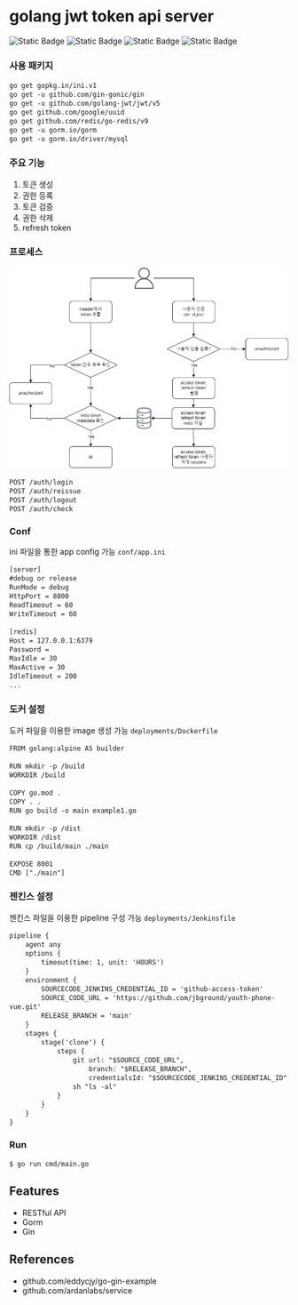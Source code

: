# golang jwt token api server
![Static Badge](https://img.shields.io/badge/Go-gray) ![Static Badge](https://img.shields.io/badge/JWT-gray) ![Static Badge](https://img.shields.io/badge/Redis-gray) ![Static Badge](https://img.shields.io/badge/Mariadb-gray)

### 사용 패키지
```
go get gopkg.in/ini.v1
go get -u github.com/gin-gonic/gin
go get -u github.com/golang-jwt/jwt/v5
go get github.com/google/uuid
go get github.com/redis/go-redis/v9
go get -u gorm.io/gorm
go get -u gorm.io/driver/mysql
```

### 주요 기능
1. 토큰 생성
2. 권한 등록
3. 토큰 검증
4. 권한 삭제
5. refresh token

### 프로세스
![](docs/process.png)
```
POST /auth/login
POST /auth/reissue
POST /auth/logout
POST /auth/check
```

### Conf
ini 파일을 통한 app config 가능 `conf/app.ini`
```
[server]
#debug or release
RunMode = debug
HttpPort = 8000
ReadTimeout = 60
WriteTimeout = 60

[redis]
Host = 127.0.0.1:6379
Password =
MaxIdle = 30
MaxActive = 30
IdleTimeout = 200
...
```

### 도커 설정 
도커 파일을 이용한 image 생성 가능
`deployments/Dockerfile`
```
FROM golang:alpine AS builder

RUN mkdir -p /build
WORKDIR /build

COPY go.mod .
COPY . .
RUN go build -o main example1.go

RUN mkdir -p /dist
WORKDIR /dist
RUN cp /build/main ./main

EXPOSE 8001
CMD ["./main"]
```
### 젠킨스 설정 
젠킨스 파일을 이용한 pipeline 구성 가능
`deployments/Jenkinsfile`
```
pipeline {
    agent any
    options {
        timeout(time: 1, unit: 'HOURS')
    }
    environment {
        SOURCECODE_JENKINS_CREDENTIAL_ID = 'github-access-token'
        SOURCE_CODE_URL = 'https://github.com/jbground/youth-phone-vue.git'
        RELEASE_BRANCH = 'main'
    }
    stages {
        stage('clone') {
            steps {
                git url: "$SOURCE_CODE_URL",
                    branch: "$RELEASE_BRANCH",
                    credentialsId: "$SOURCECODE_JENKINS_CREDENTIAL_ID"
                sh "ls -al"
            }
        }
    }
}
```

### Run
```
$ go run cmd/main.go 
```

## Features
- RESTful API
- Gorm
- Gin

## References
- github.com/eddycjy/go-gin-example
- github.com/ardanlabs/service